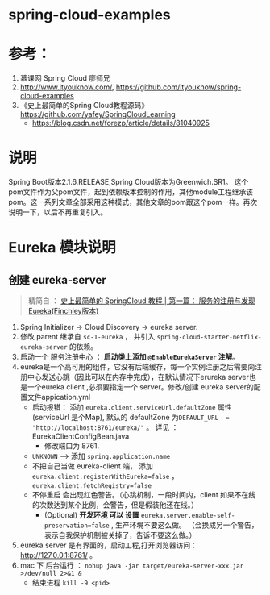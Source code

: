 # spring-cloud-examples

# 参考：
1. 慕课网 Spring Cloud 廖师兄
2. http://www.ityouknow.com/,  https://github.com/ityouknow/spring-cloud-examples
3. 《史上最简单的Spring Cloud教程源码》 https://github.com/yafey/SpringCloudLearning
	- https://blog.csdn.net/forezp/article/details/81040925

# 说明
Spring Boot版本2.1.6.RELEASE,Spring Cloud版本为Greenwich.SR1。
这个pom文件作为父pom文件，起到依赖版本控制的作用，其他module工程继承该pom。这一系列文章全部采用这种模式，其他文章的pom跟这个pom一样。再次说明一下，以后不再重复引入。



# Eureka 模块说明

## 创建 eureka-server

> 精简自 ： [史上最简单的 SpringCloud 教程 | 第一篇： 服务的注册与发现Eureka(Finchley版本)](https://blog.csdn.net/forezp/article/details/81040925)

1. Spring Initializer -> Cloud Discovery -> eureka server.
2. 修改 parent 继承自 `sc-1-eureka` ， 并引入 `spring-cloud-starter-netflix-eureka-server` 的依赖。
3. 启动一个 服务注册中心 ： **启动类上添加 `@EnableEurekaServer` 注解**。
4. eureka是一个高可用的组件，它没有后端缓存，每一个实例注册之后需要向注册中心发送心跳（因此可以在内存中完成），在默认情况下erureka server也是一个eureka client ,必须要指定一个 server。修改/创建 eureka server的配置文件appication.yml 
   - 启动报错： 添加 `eureka.client.serviceUrl.defaultZone` 属性 (serviceUrl 是个Map), 默认的 defaultZone 为`DEFAULT_URL  = "http://localhost:8761/eureka/"` 。 详见 ： EurekaClientConfigBean.java
     - 修改端口为 8761.
   - `UNKNOWN` --> 添加 `spring.application.name`
   - 不把自己当做 eureka-client 端， 添加 `eureka.client.registerWithEureka=false` ， `eureka.client.fetchRegistry=false`
   - 不停重启 会出现红色警告。（心跳机制，一段时间内，client 如果不在线的次数达到某个比例，会警告，但是假装他还在线。）
     - (Optional) **开发环境 可以 设置**   `eureka.server.enable-self-preservation=false` , 生产环境不要这么做。 （会换成另一个警告，表示自我保护机制被关掉了，告诉不要这么做。）
5. eureka server 是有界面的，启动工程,打开浏览器访问：http://127.0.0.1:8761/ 。
6. mac 下 后台运行 ： `nohup java -jar target/eureka-server-xxx.jar >/dev/null 2>&1 &`
   - 结束进程 `kill -9 <pid>`
